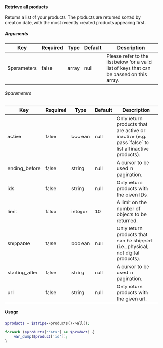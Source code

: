 #### Retrieve all products

Returns a list of your products. The products are returned sorted by creation date, with the most recently created products appearing first.

##### Arguments

<table>
    <thead>
        <th>Key</th>
        <th>Required</th>
        <th>Type</th>
        <th>Default</th>
        <th>Description</th>
    </thead>
    <tbody>
        <tr>
            <td>$parameters</td>
            <td>false</td>
            <td>array</td>
            <td>null</td>
            <td>Please refer to the list below for a valid list of keys that can be passed on this array.</td>
        </tr>
    </tbody>
</table>

###### $parameters

<table>
    <thead>
        <th>Key</th>
        <th>Required</th>
        <th>Type</th>
        <th>Default</th>
        <th>Description</th>
    </thead>
    <tbody>
        <tr>
            <td>active</td>
            <td>false</td>
            <td>boolean</td>
            <td>null</td>
            <td>Only return products that are active or inactive (e.g. pass `false` to list all inactive products).</td>
        </tr>
        <tr>
            <td>ending_before</td>
            <td>false</td>
            <td>string</td>
            <td>null</td>
            <td>A cursor to be used in pagination.</td>
        </tr>
        <tr>
            <td>ids</td>
            <td>false</td>
            <td>string</td>
            <td>null</td>
            <td>Only return products with the given IDs.</td>
        </tr>
        <tr>
            <td>limit</td>
            <td>false</td>
            <td>integer</td>
            <td>10</td>
            <td>A limit on the number of objects to be returned.</td>
        </tr>
        <tr>
            <td>shippable</td>
            <td>false</td>
            <td>boolean</td>
            <td>null</td>
            <td>Only return products that can be shipped (i.e., physical, not digital products).</td>
        </tr>
        <tr>
            <td>starting_after</td>
            <td>false</td>
            <td>string</td>
            <td>null</td>
            <td>A cursor to be used in pagination.</td>
        </tr>
        <tr>
            <td>url</td>
            <td>false</td>
            <td>string</td>
            <td>null</td>
            <td>Only return products with the given url.</td>
        </tr>
    </tbody>
</table>

##### Usage

```php
$products = $stripe->products()->all();

foreach ($products['data'] as $product) {
    var_dump($product['id']);
}
```

